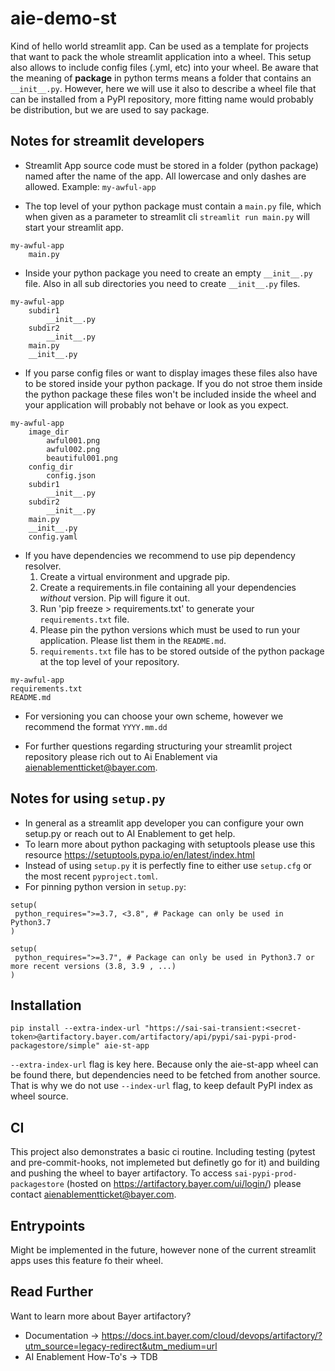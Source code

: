 # aie-demo-st

Kind of hello world streamlit app. Can be used as a template for projects that want to pack the whole streamlit application into a wheel. This setup also allows to include config files (.yml, etc) into your wheel. Be aware that the meaning of __package__ in python terms means a folder that contains an `__init__.py`. However, here we will use it also to describe a wheel file that can be installed from a PyPI repository, more fitting name would probably be distribution, but we are used to say package.

## Notes for streamlit developers

- Streamlit App source code must be stored in a folder (python package) named after the name of the app. All lowercase and only dashes are allowed. Example: `my-awful-app`

- The top level of your python package must contain a `main.py` file, which when given as a parameter to streamlit cli `streamlit run main.py` will start your streamlit app.

```python3
my-awful-app
    main.py
```

- Inside your python package you need to create an empty `__init__.py` file. Also in all sub directories you need to create `__init__.py` files.

```python3
my-awful-app
    subdir1
        __init__.py
    subdir2
        __init__.py
    main.py
    __init__.py
```

- If you parse config files or want to display images these files also have to be stored inside your python package. If you do not stroe them inside the python package these files won't be included inside the wheel and your application will probably not behave or look as you expect.

```python3
my-awful-app
    image_dir
        awful001.png
        awful002.png
        beautiful001.png
    config_dir
        config.json
    subdir1
        __init__.py
    subdir2
        __init__.py
    main.py
    __init__.py
    config.yaml
```

- If you have dependencies we recommend to use pip dependency resolver.
  1) Create a virtual environment and upgrade pip.
  2) Create a requirements.in file containing all your dependencies _without_ version. Pip will figure it out.
  3) Run 'pip freeze > requirements.txt' to generate your `requirements.txt` file.
  4) Please pin the python versions which must be used to run your application. Please list them in the `README.md`.
  5) `requirements.txt` file has to be stored outside of the python package at the top level of your repository.

```python3
my-awful-app
requirements.txt
README.md
```

- For versioning you can choose your own scheme, however we recommend the format `YYYY.mm.dd`

- For further questions regarding structuring your streamlit project repository please rich out to Ai Enablement via aienablementticket@bayer.com.

## Notes for using `setup.py`

- In general as a streamlit app developer you can configure your own setup.py or reach out to AI Enablement to get help.
- To learn more about python packaging with setuptools please use this resource https://setuptools.pypa.io/en/latest/index.html 
- Instead of using `setup.py` it is perfectly fine to either use `setup.cfg` or the most recent `pyproject.toml`.
- For pinning python version in `setup.py`:
```python3
setup(
 python_requires=">=3.7, <3.8", # Package can only be used in Python3.7
)

setup(
 python_requires=">=3.7", # Package can only be used in Python3.7 or more recent versions (3.8, 3.9 , ...)
)
```


## Installation

`pip install --extra-index-url "https://sai-sai-transient:<secret-token>@artifactory.bayer.com/artifactory/api/pypi/sai-pypi-prod-packagestore/simple" aie-st-app`

`--extra-index-url` flag is key here. Because only the aie-st-app wheel can be found there, but dependencies need to be fetched from another source. That is why we do not use `--index-url` flag, to keep default PyPI index as wheel source.

## CI

This project also demonstrates a basic ci routine. Including testing (pytest and pre-commit-hooks, not implemeted but definetly go for it) and building and pushing the wheel to bayer artifactory. To access `sai-pypi-prod-packagestore` (hosted on https://artifactory.bayer.com/ui/login/) please contact aienablementticket@bayer.com.


## Entrypoints

Might be implemented in the future, however none of the current streamlit apps uses this feature fo their wheel.



## Read Further

Want to learn more about Bayer artifactory?
- Documentation -> https://docs.int.bayer.com/cloud/devops/artifactory/?utm_source=legacy-redirect&utm_medium=url
- AI Enablement How-To's -> TDB
